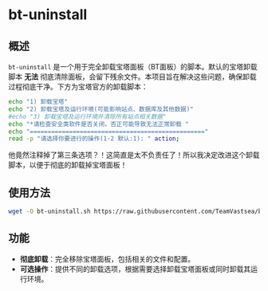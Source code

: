 # bt-uninstall

## 概述

`bt-uninstall` 是一个用于完全卸载宝塔面板（BT面板）的脚本。默认的宝塔卸载脚本 **无法** 彻底清除面板，会留下残余文件。本项目旨在解决这些问题，确保卸载过程彻底干净。下方为宝塔官方的卸载脚本：

```bash
echo "1) 卸载宝塔"  
echo "2) 卸载宝塔及运行环境(可能影响站点、数据库及其他数据)"
#echo "3) 卸载宝塔及运行环境并清除所有站点相关数据"
echo "*请检查安全类软件是否关闭，否正可能导致无法正常卸载 "
echo "================================================="
read -p "请选择你要进行的操作(1-2 默认:1): " action;
```

他竟然注释掉了第三条选项？！这简直是太不负责任了！所以我决定改进这个卸载脚本，以便于彻底的卸载掉宝塔面板！

## 使用方法

```bash
wget -O bt-uninstall.sh https://raw.githubusercontent.com/TeamVastsea/bt-uninstall/main/bt-uninstall.sh
```

## 功能

- **彻底卸载**：完全移除宝塔面板，包括相关的文件和配置。
- **可选操作**：提供不同的卸载选项，根据需要选择卸载宝塔面板或同时卸载其运行环境。

